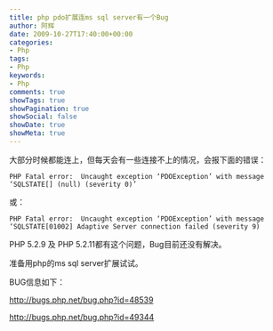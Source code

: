 ```yaml
---
title: php pdo扩展连ms sql server有一个Bug
author: 阿辉
date: 2009-10-27T17:40:00+00:00
categories:
- Php
tags:
- Php
keywords:
- Php
comments: true
showTags: true
showPagination: true
showSocial: false
showDate: true
showMeta: true
---
```

大部分时候都能连上，但每天会有一些连接不上的情况，会报下面的错误：

`PHP Fatal error:  Uncaught exception ‘PDOException’ with message ‘SQLSTATE[] (null) (severity 0)’`

或：

`PHP Fatal error:  Uncaught exception ‘PDOException’ with message ‘SQLSTATE[01002] Adaptive Server connection failed (severity 9)`

PHP 5.2.9 及 PHP 5.2.11都有这个问题，Bug目前还没有解决。

<!--more-->

准备用php的ms sql server扩展试试。

BUG信息如下：

http://bugs.php.net/bug.php?id=48539

http://bugs.php.net/bug.php?id=49344
